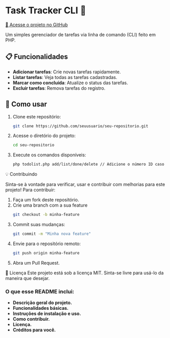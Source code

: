 # Task Tracker CLI 📝
[🔗 Acesse o projeto no GitHub](https://github.com/MichaelAlanAXL/task-cli)

Um simples gerenciador de tarefas via linha de comando (CLI) feito em PHP.

## 📋 Funcionalidades

- **Adicionar tarefas**: Crie novas tarefas rapidamente.
- **Listar tarefas**: Veja todas as tarefas cadastradas.
- **Marcar como concluída**: Atualize o status das tarefas.
- **Excluir tarefas**: Remova tarefas do registro.

  
## 🚀 Como usar

1. Clone este repositório:
   ```bash
   git clone https://github.com/seuusuario/seu-repositorio.git
   
2. Acesse o diretório do projeto:
   ```bash
   cd seu-repositorio

3. Execute os comandos disponíveis:
   ```bash
   php todolist.php add/list/done/delete // Adicione o número ID caso for alterar alguma tarefa exemplo: php todolist.php done 1

💡 Contribuindo

Sinta-se à vontade para verificar, usar e contribuir com melhorias para este projeto! Para contribuir:

1. Faça um fork deste repositório.
2. Crie uma branch com a sua feature
   ```bash
   git checkout -b minha-feature
3. Commit suas mudanças:
   ```bash
   git commit -m "Minha nova feature"
4. Envie para o repositório remoto:
   ```bash
   git push origin minha-feature
5. Abra um Pull Request.


📄 Licença
Este projeto está sob a licença MIT. Sinta-se livre para usá-lo da maneira que desejar.


### O que esse README inclui:
- **Descrição geral do projeto.**
- **Funcionalidades básicas.**
- **Instruções de instalação e uso.**
- **Como contribuir.**
- **Licença.**
- **Créditos para você.**
